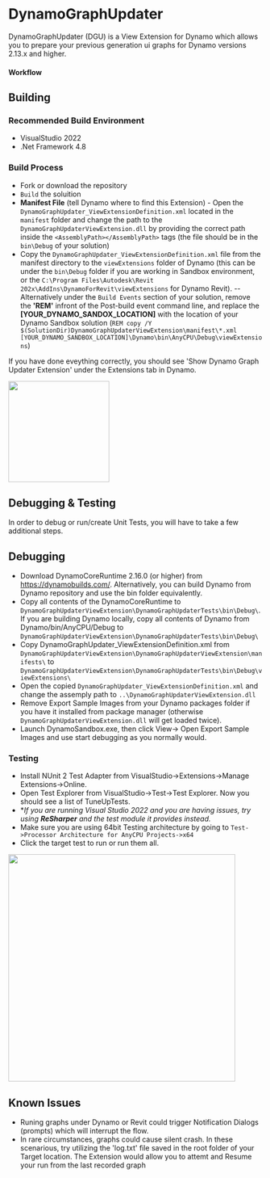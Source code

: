 # DynamoGraphUpdater

DynamoGraphUpdater (DGU) is a View Extension for Dynamo which allows you to prepare your previous generation ui graphs for Dynamo versions 2.13.x and higher.

#### Workflow



## Building

### Recommended Build Environment
- VisualStudio 2022
- .Net Framework 4.8

### Build Process
- Fork or download the repository
- ```Build``` the soluition 
- **Manifest File** (tell Dynamo where to find this Extension) - Open the ```DynamoGraphUpdater_ViewExtensionDefinition.xml``` located in the ```manifest``` folder and change the path to the ```DynamoGraphUpdaterViewExtension.dll``` by providing the correct path inside the ```<AssemblyPath></AssemblyPath>``` tags (the file should be in the ```bin\Debug``` of your solution) 
- Copy the ```DynamoGraphUpdater_ViewExtensionDefinition.xml``` file from the manifest directory to the ```viewExtensions``` folder of Dynamo (this can be under the ```bin\Debug``` folder if you are working in Sandbox environment, or the ```C:\Program Files\Autodesk\Revit 202x\AddIns\DynamoForRevit\viewExtensions``` for Dynamo Revit).
-- Alternatively under the ```Build Events``` section of your solution, remove the **'REM'** infront of the Post-build event command line, and replace the **[YOUR_DYNAMO_SANDOX_LOCATION]** with the location of your Dynamo Sandbox solution (```REM copy /Y $(SolutionDir)DynamoGraphUpdaterViewExtension\manifest\*.xml [YOUR_DYNAMO_SANDBOX_LOCATION]\Dynamo\bin\AnyCPU\Debug\viewExtensions```)

If you have done eveything correctly, you should see 'Show Dynamo Graph Updater Extension' under the Extensions tab in Dynamo.

<img src="https://user-images.githubusercontent.com/5354594/186402333-7c49302b-a544-41ec-8dc2-20310c215419.png" width="200">

## Debugging & Testing
In order to debug or run/create Unit Tests, you will have to take a few additional steps.

## Debugging
- Download DynamoCoreRuntime 2.16.0 (or higher) from https://dynamobuilds.com/. Alternatively, you can build Dynamo from Dynamo repository and use the bin folder equivalently.
- Copy all contents of the DynamoCoreRuntime to ```DynamoGraphUpdaterViewExtension\DynamoGraphUpdaterTests\bin\Debug\```. If you are building Dynamo locally, copy all contents of Dynamo from Dynamo/bin/AnyCPU/Debug to ```DynamoGraphUpdaterViewExtension\DynamoGraphUpdaterTests\bin\Debug\```
- Copy DynamoGraphUpdater_ViewExtensionDefinition.xml from ```DynamoGraphUpdaterViewExtension\DynamoGraphUpdaterViewExtension\manifests\``` to ```DynamoGraphUpdaterViewExtension\DynamoGraphUpdaterTests\bin\Debug\viewExtensions\```
- Open the copied ```DynamoGraphUpdater_ViewExtensionDefinition.xml``` and change the assemply path to ```..\DynamoGraphUpdaterViewExtension.dll```
- Remove Export Sample Images from your Dynamo packages folder if you have it installed from package manager (otherwise ```DynamoGraphUpdaterViewExtension.dll``` will get loaded twice). 
- Launch DynamoSandbox.exe, then click View-> Open Export Sample Images and use start debugging as you normally would.

### Testing
- Install NUnit 2 Test Adapter from VisualStudio->Extensions->Manage Extensions->Online.
- Open Test Explorer from VisualStudio->Test->Test Explorer. Now you should see a list of TuneUpTests.
- **If you are running Visual Studio 2022 and you are having issues, try using **ReSharper** and the test module it provides instead.*
- Make sure you are using 64bit Testing architecture by going to ```Test->Processor Architecture for AnyCPU Projects->x64```
- Click the target test to run or run them all.

<img src="https://user-images.githubusercontent.com/5354594/190202380-b05b7f9e-2223-4442-ba4d-16dca27d8c47.png" width="450">

## Known Issues
- Runing graphs under Dynamo or Revit could trigger Notification Dialogs (prompts) which will interrupt the flow.
- In rare circumstances, graphs could cause silent crash. In these scenarious, try utilizing the 'log.txt' file saved in the root folder of your Target location. The Extension would allow you to attemt and Resume your run from the last recorded graph
